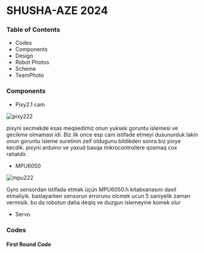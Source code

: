 # SHUSHA-AZE 2024
 ### Table of Contents
* Codes
* Components
* Design
* Robot Photos
* Scheme
* TeamPhoto

### Components
* Pixy2.1 cam  
   
![pixy222](https://github.com/user-attachments/assets/ea5298ed-464a-4901-aa05-9aa7c3aeb38f)

pixyni secmekde esas meqsedimiz onun yuksek goruntu islemesi ve gecikme olmamasi idi. Biz ilk once esp cam istifade etmeyi dusunurduk lakin onun goruntu isleme suretinin zeif oldugunu bildikden sonra biz pixye kecdik. pixyni arduino ve yaxud basqa mikrocontrollere qosmaq cox rahatdir.
* MPU6050

![mpu222](https://github.com/user-attachments/assets/70847a97-fe15-469f-8533-9a55b9ff14db)


Gyro sensordan istifadə etmək üçün MPU6050.h kitabxanasını daxil etməliyik. baslayarken sensorun errorunu olcmek ucun 5 saniyelik zaman vermisik. bu da robotun daha deqiq ve duzgun islemeyine komek olur


* Servo

### Codes
 #### First Round Code
 

